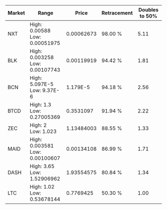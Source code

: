 | Market | Range | Price| Retracement | Doubles to 50% |
| --- | --- | --- | --- | --- |
| NXT | High: 0.00588<br />Low: 0.00051975 | 0.00062673 | 98.00 % | 5.11 |
| BLK | High: 0.003258<br />Low: 0.00107743 | 0.00119919 | 94.42 % | 1.81 |
| BCN | High: 5.097E-5<br />Low: 9.37E-6 | 1.179E-5 | 94.18 % | 2.56 |
| BTCD | High: 1.3<br />Low: 0.27005369 | 0.3531097 | 91.94 % | 2.22 |
| ZEC | High: 2<br />Low: 1.023 | 1.13484003 | 88.55 % | 1.33 |
| MAID | High: 0.003581<br />Low: 0.00100607 | 0.00134108 | 86.99 % | 1.71 |
| DASH | High: 3.65<br />Low: 1.52906962 | 1.93554575 | 80.84 % | 1.34 |
| LTC | High: 1.02<br />Low: 0.53678144 | 0.7769425 | 50.30 % | 1.00 |
